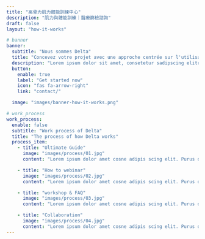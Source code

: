 ```yaml
---
title: "高骨力肌力體能訓練中心"
description: "肌力與體能訓練｜醫療篩檢諮詢"
draft: false
layout: "how-it-works"

# banner
banner:
  subtitle: "Nous sommes Delta"
  title: "Concevez votre projet avec une approche centrée sur l'utilisateur"
  description: "Lorem ipsum dolor sit amet, consetetur sadipscing elitr, diam nonumy eirmod tempor invidunt ut labore dolore magna"
  button:
    enable: true
    label: "Get started now"
    icon: "fas fa-arrow-right"
    link: "contact/"

  image: "images/banner-how-it-works.png"

# work_process
work_process:
  enable: false
  subtitle: "Work process of Delta"
  title: "The process of how Delta works"
  process_item:
    - title: "Ultimate Guide"
      image: "images/process/01.jpg"
      content: "Lorem ipsum dolor amet cosne adipis scing elit. Purus donec nunc eros ullamcorper fegiat."

    - title: "How to webinar"
      image: "images/process/02.jpg"
      content: "Lorem ipsum dolor amet cosne adipis scing elit. Purus donec nunc eros ullamcorper fegiat."

    - title: "workshop & FAQ"
      image: "images/process/03.jpg"
      content: "Lorem ipsum dolor amet cosne adipis scing elit. Purus donec nunc eros ullamcorper fegiat."

    - title: "Collaboration"
      image: "images/process/04.jpg"
      content: "Lorem ipsum dolor amet cosne adipis scing elit. Purus donec nunc eros ullamcorper fegiat."
---
```

